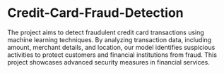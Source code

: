 # Credit-Card-Fraud-Detection
 The project aims to detect fraudulent credit card transactions using machine learning techniques. By analyzing transaction data, including amount, merchant details, and location, our model identifies suspicious activities to protect customers and financial institutions from fraud. This project showcases advanced security measures in financial services. 

